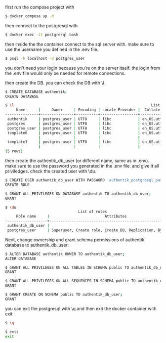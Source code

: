 first run the compose project with

```bash
$ docker compose up -d
```

then connect to the postgresql with

```bash
$ docker exec -it postgresql bash
```

then inside the the container connect to the sql server with. make sure to use the username you defined in the .env file.

```bash
$ psql -h localhost -U postgres_user
```

you don't need your login because you're on the server itself. the login from the .env file would only be needed for remote connections.


then create the DB. you can check the DB with \l

```bash
$ CREATE DATABASE authentik;
CREATE DATABASE

$ \l                                                              List of databases
     Name      |     Owner     | Encoding | Locale Provider |  Collate   |   Ctype    | Locale | ICU Rules |        Access privileges        
---------------+---------------+----------+-----------------+------------+------------+--------+-----------+---------------------------------
 authentik     | postgres_user | UTF8     | libc            | en_US.utf8 | en_US.utf8 |        |           | 
 postgres      | postgres_user | UTF8     | libc            | en_US.utf8 | en_US.utf8 |        |           | 
 postgres_user | postgres_user | UTF8     | libc            | en_US.utf8 | en_US.utf8 |        |           | 
 template0     | postgres_user | UTF8     | libc            | en_US.utf8 | en_US.utf8 |        |           | =c/postgres_user               +
               |               |          |                 |            |            |        |           | postgres_user=CTc/postgres_user
 template1     | postgres_user | UTF8     | libc            | en_US.utf8 | en_US.utf8 |        |           | =c/postgres_user               +
               |               |          |                 |            |            |        |           | postgres_user=CTc/postgres_user
(5 rows)
```

then create the authentik_db_user (or different name, same as in .env). make sure to use the password you generated in the .env file.
and give it all priviledges. check the created user with \du.

```bash
$ CREATE USER authentik_db_user WITH PASSWORD 'authentik_postgresql_password';
CREATE ROLE

$ GRANT ALL PRIVILEGES ON DATABASE authentik TO authentik_db_user;
GRANT

$ \du
                                 List of roles
     Role name     |                         Attributes                         
-------------------+------------------------------------------------------------
 authentik_db_user | 
 postgres_user     | Superuser, Create role, Create DB, Replication, Bypass RLS
```

Next, change ownership and grant schema permissions of authentik database to authentik_db_user:

```bash
$ ALTER DATABASE authentik OWNER TO authentik_db_user;
ALTER DATABASE

$ GRANT ALL PRIVILEGES ON ALL TABLES IN SCHEMA public TO authentik_db_user;
GRANT

$ GRANT ALL PRIVILEGES ON ALL SEQUENCES IN SCHEMA public TO authentik_db_user;
GRANT

$ GRANT CREATE ON SCHEMA public TO authentik_db_user;
GRANT
```

you can exit the postgresql with \q and then exit the docker container with exit
```bash
$ \q

$ exit
exit
```
